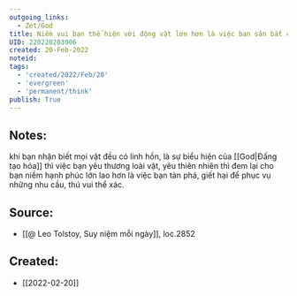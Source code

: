 ```yaml
---
outgoing_links:
  - Zet/God
title: Niềm vui bạn thể hiện với động vật lơn hơn là việc bạn săn bắt chúng
UID: 220220203906
created: 20-Feb-2022
noteid:
tags:
  - 'created/2022/Feb/20'
  - 'evergreen'
  - 'permanent/think'
publish: True
---
```

## Notes:
khi bạn nhận biết mọi vật đều có linh hồn, là sự biểu hiện của [[God|Đấng tạo hóa]] thì việc bạn yêu thương loài vật, yêu thiên nhiên thì đem lại cho bạn niềm hạnh phúc lớn lao hơn là việc bạn tàn phá, giết hại để phục vụ những nhu cầu, thú vui thể xác.

## Source:
- [[@ Leo Tolstoy, Suy niệm mỗi ngày]], loc.2852



## Created:
- [[2022-02-20]]
